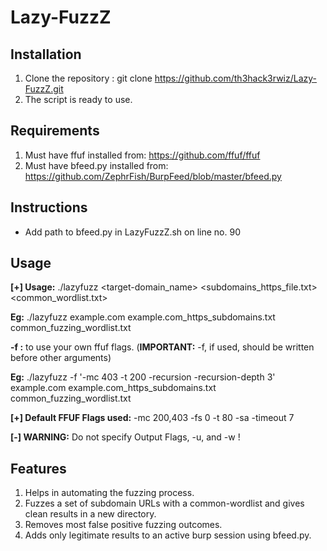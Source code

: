 # Lazy-FuzzZ

## Installation

1. Clone the repository : git clone https://github.com/th3hack3rwiz/Lazy-FuzzZ.git
2. The script is ready to use. 

## Requirements

1. Must have ffuf installed from: https://github.com/ffuf/ffuf
2. Must have bfeed.py installed from: https://github.com/ZephrFish/BurpFeed/blob/master/bfeed.py

## Instructions

- Add path to bfeed.py in LazyFuzzZ.sh on line no. 90

## Usage

**[+] Usage:** ./lazyfuzz  <target-domain_name> <subdomains_https_file.txt> <common_wordlist.txt>  

**Eg:** ./lazyfuzz  example.com example.com_https_subdomains.txt   common_fuzzing_wordlist.txt

  **-f :** to use your own ffuf flags. (**IMPORTANT:** -f, if used, should be written before other arguments)

 **Eg:** ./lazyfuzz -f '-mc 403 -t 200 -recursion -recursion-depth 3'  example.com example.com_https_subdomains.txt   common_fuzzing_wordlist.txt

 **[+] Default FFUF Flags used:** -mc 200,403 -fs 0 -t 80 -sa -timeout 7

 **[-] WARNING:** Do not specify Output Flags, -u, and -w !

## Features 

1. Helps in automating the fuzzing process.
2. Fuzzes a set of subdomain URLs with a common-wordlist and gives clean results in a new directory.  
3. Removes most false positive fuzzing outcomes.
4. Adds only legitimate results to an active burp session using bfeed.py.
